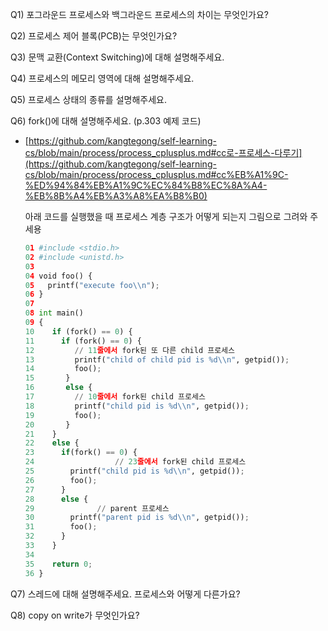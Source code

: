 Q1) 포그라운드 프로세스와 백그라운드 프로세스의 차이는 무엇인가요?

Q2) 프로세스 제어 블록(PCB)는 무엇인가요?

Q3) 문맥 교환(Context Switching)에 대해 설명해주세요.

Q4) 프로세스의 메모리 영역에 대해 설명해주세요.

Q5) 프로세스 상태의 종류를 설명해주세요.

Q6) fork()에 대해 설명해주세요. (p.303 예제 코드)

- [](https://github.com/kangtegong/self-learning-cs/blob/main/process/process_cplusplus.md#cc%EB%A1%9C-%ED%94%84%EB%A1%9C%EC%84%B8%EC%8A%A4-%EB%8B%A4%EB%A3%A8%EA%B8%B0)[https://github.com/kangtegong/self-learning-cs/blob/main/process/process_cplusplus.md#cc로-프로세스-다루기](https://github.com/kangtegong/self-learning-cs/blob/main/process/process_cplusplus.md#cc%EB%A1%9C-%ED%94%84%EB%A1%9C%EC%84%B8%EC%8A%A4-%EB%8B%A4%EB%A3%A8%EA%B8%B0)
    
    아래 코드를 실행했을 때 프로세스 계층 구조가 어떻게 되는지 그림으로 그려와 주세용
    
    ```python
    01 #include <stdio.h>
    02 #include <unistd.h>
    03 
    04 void foo() {
    05   printf("execute foo\\n");
    06 }
    07
    08 int main()
    09 {
    10    if (fork() == 0) {
    11      if (fork() == 0) {
    12         // 11줄에서 fork된 또 다른 child 프로세스
    13         printf("child of child pid is %d\\n", getpid());
    14         foo();
    15       }
    16       else {
    17         // 10줄에서 fork된 child 프로세스
    18         printf("child pid is %d\\n", getpid());
    19         foo();
    20       }
    21    }
    22    else {
    23      if(fork() == 0) {
    24  				// 23줄에서 fork된 child 프로세스
    25        printf("child pid is %d\\n", getpid());
    26        foo();
    27      }
    28      else {
    29  			// parent 프로세스
    30        printf("parent pid is %d\\n", getpid());
    31        foo();
    32      }
    33    }
    34 
    35    return 0;
    36 }
    ```
    

Q7) 스레드에 대해 설명해주세요. 프로세스와 어떻게 다른가요?

Q8) copy on write가 무엇인가요?